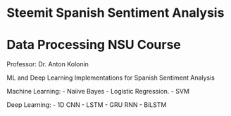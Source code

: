 # Steemit Spanish Sentiment Analysis
# Data Processing NSU Course 
Professor: Dr. Anton Kolonin

ML and Deep Learning Implementations for Spanish Sentiment Analysis 

  Machine Learning:
    - Naiive Bayes
    - Logistic Regression.
    - SVM 
    
    
  Deep Learning:
    - 1D CNN
    - LSTM
    - GRU RNN 
    - BiLSTM

